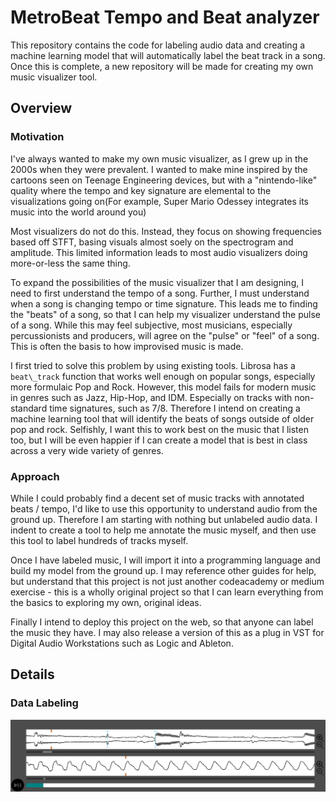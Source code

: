 # MetroBeat Tempo and Beat analyzer

This repository contains the code for labeling audio data and creating a machine learning model that
will automatically label the beat track in a song. Once this is complete, a new repository will be 
made for creating my own music visualizer tool.

## Overview

### Motivation

I've always wanted to make my own music visualizer, as I grew up in the 2000s when they were 
prevalent. I wanted to make mine inspired by the cartoons seen on Teenage Engineering devices, but
with a "nintendo-like" quality where the tempo and key signature are elemental to the 
visualizations going on(For example, Super Mario Odessey integrates its music into the world around
you)

Most visualizers do not do this. Instead, they focus on showing frequencies based off STFT, basing
visuals almost soely on the spectrogram and amplitude. This limited information leads to most audio
visualizers doing more-or-less the same thing.

To expand the possibilities of the music visualizer that I am designing, I need to first understand 
the tempo of a song. Further, I must understand when a song is changing tempo or time signature. 
This leads me to finding the "beats" of a song, so that I can help my visualizer understand the 
pulse of a song. While this may feel subjective, most musicians, especially percussionists and 
producers, will agree on the "pulse" or "feel" of a song. This is often the basis to how improvised
music is made.

I first tried to solve this problem by using existing tools. Librosa has a `beat\_track` function
that works well enough on popular songs, especially more formulaic Pop and Rock. However,
this model fails for modern music in genres such as Jazz, Hip-Hop, and IDM. Especially on tracks
with non-standard time signatures, such as 7/8. Therefore I intend on creating a machine learning
tool that will identify the beats of songs outside of older pop and rock. Selfishly, I want this
to work best on the music that I listen too, but I will be even happier if I can create a model 
that is best in class across a very wide variety of genres.

### Approach

While I could probably find a decent set of music tracks with annotated beats / tempo, I'd like to 
use this opportunity to understand audio from the ground up. Therefore I am starting with nothing 
but unlabeled audio data. I indent to create a tool to help me annotate the music myself, and 
then use this tool to label hundreds of tracks myself. 

Once I have labeled music, I will import it into a programming language and build my model from 
the ground up. I may reference other guides for help, but understand that this project is not
just another codeacademy or medium exercise - this is a wholly original project so that I can 
learn everything from the basics to exploring my own, original ideas.

Finally I intend to deploy this project on the web, so that anyone can label the music they have.
I may also release a version of this as a plug in VST for Digital Audio Workstations such as Logic
and Ableton.

## Details

### Data Labeling 

![Image of Audio Labeling Tool](https://github.com/liddyjacob/MetroBeat/blob/main/GithubReadmeResources/AudioTool.png?raw=true)
